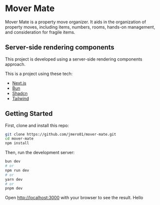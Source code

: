 # Mover Mate

Mover Mate is a property move organizer. It aids in the organization of property moves, including items, numbers, rooms, hands-on management, and consideration for fragile items.

## Server-side rendering components

This project is developed using a server-side rendering components approach.

This is a project using these tech:

- [Next.js](https://nextjs.org/)
- [Bun](https://bun.sh/)
- [Shadcn](https://ui.shadcn.com/)
- [Tailwind](https://tailwindcss.com/)

## Getting Started

First, clone and install this repo:

```bash
git clone https://github.com/jmero01/mover-mate.git
cd mover-mate
npm install
```

Then, run the development server:

```bash
bun dev
# or
npm run dev
# or
yarn dev
# or
pnpm dev
```

Open [http://localhost:3000](http://localhost:3000) with your browser to see the result.
Hello
